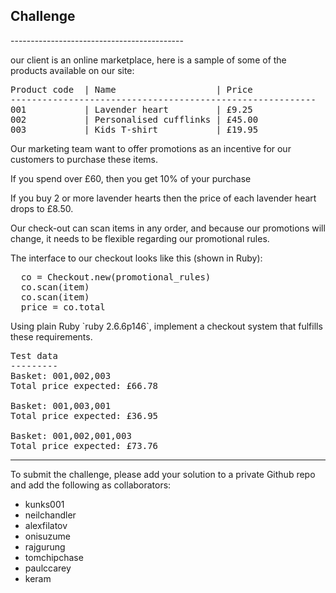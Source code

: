 ## Challenge

<div>
-------------------------------------------
<p>our client is an online marketplace, here is a sample of some of the products available on our site:</p>

<pre>
Product code  | Name                   | Price
----------------------------------------------------------
001           | Lavender heart         | £9.25
002           | Personalised cufflinks | £45.00
003           | Kids T-shirt           | £19.95
</pre>

<p>Our marketing team want to offer promotions as an incentive for our customers to purchase these items.</p>

<p>If you spend over £60, then you get 10% of your purchase<p>
<p>If you buy 2 or more lavender hearts then the price of each lavender heart drops to £8.50.</p>

<p>Our check-out can scan items in any order, and because our promotions will change, it needs to be flexible regarding our promotional rules.</p>

<p>The interface to our checkout looks like this (shown in Ruby):</p>

<pre>
  co = Checkout.new(promotional_rules)
  co.scan(item)
  co.scan(item)
  price = co.total
</pre>

<p>Using plain Ruby `ruby 2.6.6p146`, implement a checkout system that fulfills these requirements.</p>

<pre>
Test data
---------
Basket: 001,002,003
Total price expected: £66.78

Basket: 001,003,001
Total price expected: £36.95

Basket: 001,002,001,003
Total price expected: £73.76
</pre>
--------------------------------------------
</div>

To submit the challenge, please add your solution to a private Github repo and add the following as collaborators:
<ul>
	<li>kunks001</li>
	<li>neilchandler</li>
	<li>alexfilatov</li>
	<li>onisuzume</li>
	<li>rajgurung</li>
	<li>tomchipchase</li>
	<li>paulccarey</li>
	<li>keram</li>
</ul>
